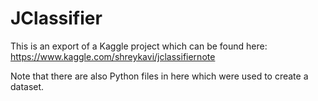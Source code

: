 # JClassifier

This is an export of a Kaggle project which can be found here: https://www.kaggle.com/shreykavi/jclassifiernote

Note that there are also Python files in here which were used to create a dataset.
